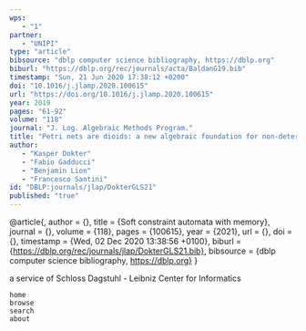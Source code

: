 ```yaml
---
wps: 
   - "1"
partner: 
   - "UNIPI"
type: "article"
bibsource: "dblp computer science bibliography, https://dblp.org"
biburl: "https://dblp.org/rec/journals/acta/BaldanG19.bib"
timestamp: "Sun, 21 Jun 2020 17:38:12 +0200"
doi: "10.1016/j.jlamp.2020.100615"
url: "https://doi.org/10.1016/j.jlamp.2020.100615"
year: 2019
pages: "61-92"
volume: "118"
journal: "J. Log. Algebraic Methods Program."
title: "Petri nets are dioids: a new algebraic foundation for non-deterministic net theory"
author: 
   - "Kasper Dokter"
   - "Fabio Gadducci"
   - "Benjamin Lion"
   - "Francesco Santini"
id: "DBLP:journals/jlap/DokterGLS21"
published: "true"
---
```




@article{,
  author    = {},
  title     = {Soft constraint automata with memory},
  journal   = {},
  volume    = {118},
  pages     = {100615},
  year      = {2021},
  url       = {},
  doi       = {},
  timestamp = {Wed, 02 Dec 2020 13:38:56 +0100},
  biburl    = {https://dblp.org/rec/journals/jlap/DokterGLS21.bib},
  bibsource = {dblp computer science bibliography, https://dblp.org}
}

a service of Schloss Dagstuhl - Leibniz Center for Informatics

    home
    browse
    search
    about

